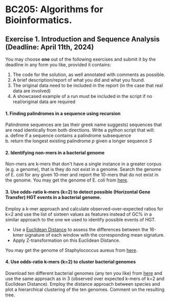 # BC205: Algorithms for Bioinformatics.

## Exercise 1. Introduction and Sequence Analysis (Deadline: April 11th, 2024)

You may choose **one** out of the following exercises and submit it by the deadline in any form you like, provided it contains:
1. The code for the solution, as well annotated with comments as possible.
2. A brief description/report of what you did and what you found.
3. The original data need to be included in the report (in the case that real data are involved)
4. A showcased example of a run must be included in the script if no real/original data are required

#### 1. Finding palindromes in a sequence using recursion
Palindrome sequences are (as their greek name suggests) sequences that are read identically from both directions.
Write a python script that will:  
a. define if a sequence contains a palindrome subsequence  
b. return the longest existing palindrome _p_ given a longer sequence _S_ 

#### 2. Identifying non-mers in a bacterial genome
Non-mers are k-mers that don't have a single instance in a greater corpus (e.g. a genome), that is they do not exist in a genome. 
Search the genome of E. coli for any given 10-mer and report the 10-mers that do not exist in the genome.
You may get the genome of E. coli from [here](files/ecoli.fa). 


#### 3. Use odds-ratio k-mers (k=2) to detect possible (Horizontal Gene Transfer) HGT events in a bacterial genome.
Employ a k-mer approach and calculate observed-over-expected ratios for k=2 and use the list of sixteen values as features instead of GC% in a similar approach to the one we used to identify possible events of HGT.
* Use a [Euclidean Distance](https://en.wikipedia.org/wiki/Euclidean_distance) to assess the differences between the 16-kmer signature of each window with the corresponding mean signature.
* Apply Z-transformation on this Euclidean Distance.

You may get the genome of Staphylococcus aureus from [here](files/Staaur.fa). 

#### 4. Use odds-ratio k-mers (k=2) to cluster bacterial genomes
Download ten different bacterial genomes (any ten you like) from [here](http://bacteria.ensembl.org/index.html) and use the same approach as in 3 (observed over expected k-mers of k=2 and Euclidean Distance).
Employ the distance approach between species and plot a hierarchical clustering of the ten genomes. Comment on the resulting tree.
